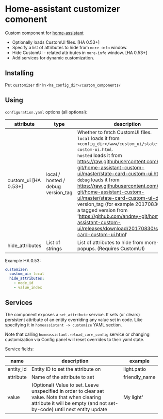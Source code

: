# Home-assistant customizer comonent
Custom component for [home-assistant](https://home-assistant.io)

* Optionally loads CustomUI files. [HA 0.53+]
* Specify a list of attributes to hide from `more-info` window.
* Hide CustomUI - related attributes in `more-info` window. [HA 0.53+]
* Add services for dynamic customization.

## Installing
Put `customizer` dir in `<ha_config_dir>/custom_components/`

## Using
`configuration.yaml` options (all optional):

attribute | type           | description |
--        | --             | -- |
custom_ui [HA 0.53+]| local / hosted / debug<br>version_tag | Whether to fetch CustomUI files.<br>`local` loads it from `<config_dir>/www/custom_ui/state-card-custom-ui.html`.<br>`hosted` loads it from https://raw.githubusercontent.com/andrey-git/home-assistant-custom-ui/master/state-card-custom-ui.html<br>`debug` loads it from https://raw.githubusercontent.com/andrey-git/home-assistant-custom-ui/master/state-card-custom-ui-dbg.html<br>version_tag (for example 20170830) loads a tagged version from 'https://github.com/andrey-git/home-assistant-custom-ui/releases/download/20170830/state-card-custom-ui.html' |
hide_attributes | List of strings | List of attributes to hide from more-info popups. (Requires CustomUI) |

Example HA 0.53:
```yaml
customizer:
  custom_ui: local
  hide_attributes:
    - node_id
    - value_index
```

## Services

The component exposes a `set_attribute` service.
It sets (or clears) persistent attribute of an entity overriding any value set in code.
Like specifying it in `homeassistant -> customize` YAML section.


Note that calling `homeassistant.reload_core_config` service or changing customization via Config panel will reset overrides to their yaml state.

Service fields:

name | description | example
-- | -- | --
entity_id | Entity ID to set the attribute on | light.patio
attribute | Name of the attribute to set | friendly_name
value | (Optional) Value to set. Leave unspecified in order to clear set value. Note that when clearing attribute it will be empty (and not set-by-code) until next entity update | My light'
